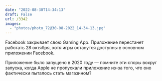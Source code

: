 ```yaml
---
date: "2022-08-30T14:34:13"
draft: False
url: /3342
images:
  - "photos/photo_72@30-08-2022_14-34-13.jpg"
---
```


Facebook закрывает свою Gaming App. Приложение перестанет работать 28 октября, хотя игры останутся доступны в основном приложении Facebook.

Приложение было запущено в 2020 году — помните эти споры вокруг запуска, когда Apple не пропускали приложение из-за того, что оно фактически пыталось стать магазином?
